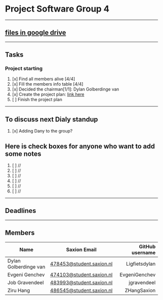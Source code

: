 # Project Software Group 4  

---
## [files in google drive](https://drive.google.com/drive/folders/16lqQJqcn16oxbLozXcLZvlrA7V4UzppE?usp=sharing)

---  

## Tasks  
### Project starting  
1.   [x] Find all members alive [4/4]  
2.   [x] Fill the members info table [4/4]  
5.   [x] Decided the chairman[1/1]: Dylan Golberdinge van    
4.   [x] Create the project plan: [link here](https://docs.google.com/document/d/1AA9SQbSAX5Be-EN5OMCMpgCPGSsBk430/edit#heading=h.3j2qqm3)   
5.   [ ] Finish the project plan  

---
## To discuss next Dialy standup
1.   [x] Adding Dany to the group?

## Here is check boxes for anyone who want to add some notes
1.  [ ]  //
2.  [ ]  //
3.  [ ]  //
4.  [ ]  //
5.  [ ]  //
6.  [ ]  //

---
## Deadlines

---  
## Members  
| Name        | Saxion Email           | GitHub username  |
| ------------- |:-------------:| -----:|
| Dylan Golberdinge van     | 478453@student.saxion.nl     |  Ligfietsdylan |
| Evgeni Genchev      | 474103@student.saxion.nl | EvgeniGenchev|
| Job Gravendeel  | 483993@student.saxion.nl      |    jgravendeel |
| Ziru Hang | 486545@student.saxion.nl     |    ZHangSaxion | 
